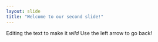 ```yaml
---
layout: slide
title: "Welcome to our second slide!"
---
```

Editing the text to make it _wild_
Use the left arrow to go back!
